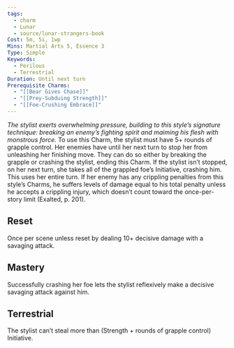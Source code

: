 ```yaml
---
tags:
  - charm
  - Lunar
  - source/lunar-strangers-book
Cost: 5m, 5i, 1wp
Mins: Martial Arts 5, Essence 3
Type: Simple
Keywords:
  - Perilous
  - Terrestrial
Duration: Until next turn
Prerequisite Charms:
  - "[[Bear Gives Chase]]"
  - "[[Prey-Subduing Strength]]"
  - "[[Foe-Crushing Embrace]]"
---
```

*The stylist exerts overwhelming pressure, building to this style’s signature technique: breaking an enemy’s fighting spirit and maiming his flesh with monstrous force.*
To use this Charm, the stylist must have 5+ rounds of grapple control. Her enemies have until her next turn to stop her from unleashing her finishing move. They can do so either by breaking the grapple or crashing the stylist, ending this Charm.
If the stylist isn’t stopped, on her next turn, she takes all of the grappled foe’s Initiative, crashing him. This uses her entire turn. If her enemy has any crippling penalties from this style’s Charms, he suffers levels of damage equal to his total penalty unless he accepts a crippling injury, which doesn’t count toward the once-per-story limit (Exalted, p. 201).

## Reset 
Once per scene unless reset by dealing 10+ decisive damage with a savaging attack.

## Mastery
Successfully crashing her foe lets the stylist reflexively make a decisive savaging attack against him.

## Terrestrial
The stylist can’t steal more than (Strength + rounds of grapple control) Initiative.